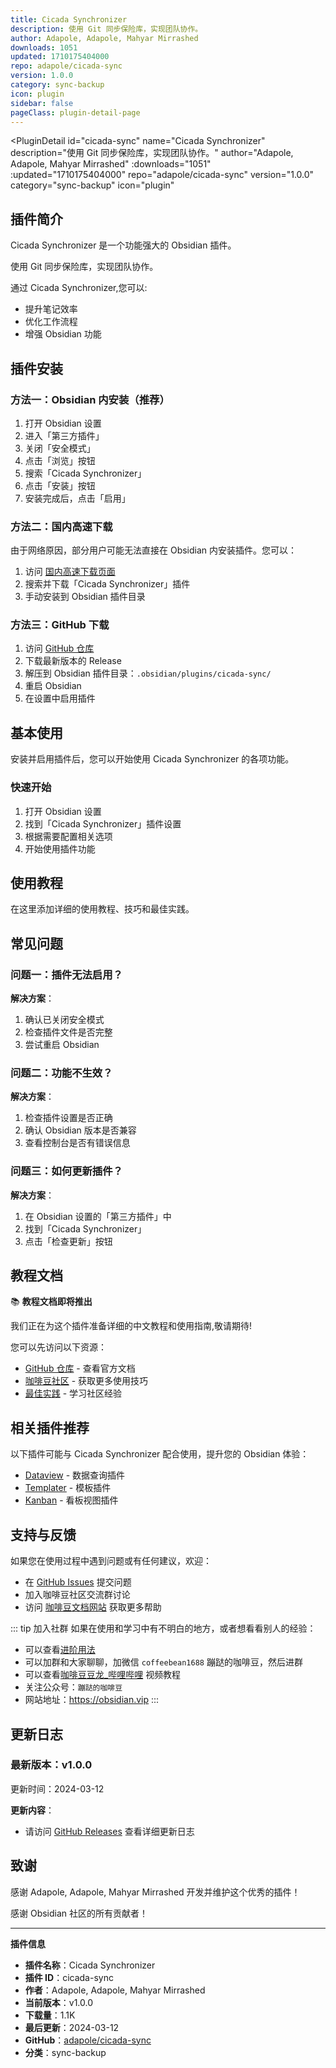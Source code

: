 ```yaml
---
title: Cicada Synchronizer
description: 使用 Git 同步保险库，实现团队协作。
author: Adapole, Adapole, Mahyar Mirrashed
downloads: 1051
updated: 1710175404000
repo: adapole/cicada-sync
version: 1.0.0
category: sync-backup
icon: plugin
sidebar: false
pageClass: plugin-detail-page
---
```


<PluginDetail
  id="cicada-sync"
  name="Cicada Synchronizer"
  description="使用 Git 同步保险库，实现团队协作。"
  author="Adapole, Adapole, Mahyar Mirrashed"
  :downloads="1051"
  :updated="1710175404000"
  repo="adapole/cicada-sync"
  version="1.0.0"
  category="sync-backup"
  icon="plugin"
>

<!-- AUTO_GENERATED_START -->
## 插件简介

Cicada Synchronizer 是一个功能强大的 Obsidian 插件。

使用 Git 同步保险库，实现团队协作。

通过 Cicada Synchronizer,您可以:

- 提升笔记效率
- 优化工作流程
- 增强 Obsidian 功能

<!-- AUTO_GENERATED_END -->

<!-- AUTO_GENERATED_START -->
## 插件安装

### 方法一：Obsidian 内安装（推荐）

1. 打开 Obsidian 设置
2. 进入「第三方插件」
3. 关闭「安全模式」
4. 点击「浏览」按钮
5. 搜索「Cicada Synchronizer」
6. 点击「安装」按钮
7. 安装完成后，点击「启用」

### 方法二：国内高速下载

由于网络原因，部分用户可能无法直接在 Obsidian 内安装插件。您可以：

1. 访问 [国内高速下载页面](/zh/documentation/obsidian-plugins-download.html)
2. 搜索并下载「Cicada Synchronizer」插件
3. 手动安装到 Obsidian 插件目录

### 方法三：GitHub 下载

1. 访问 [GitHub 仓库](https://github.com/adapole/cicada-sync)
2. 下载最新版本的 Release
3. 解压到 Obsidian 插件目录：`.obsidian/plugins/cicada-sync/`
4. 重启 Obsidian
5. 在设置中启用插件

## 基本使用

安装并启用插件后，您可以开始使用 Cicada Synchronizer 的各项功能。

### 快速开始

1. 打开 Obsidian 设置
2. 找到「Cicada Synchronizer」插件设置
3. 根据需要配置相关选项
4. 开始使用插件功能

<!-- AUTO_GENERATED_END -->

<!-- CUSTOM_CONTENT_START:tutorial -->
## 使用教程

在这里添加详细的使用教程、技巧和最佳实践。

<!-- CUSTOM_CONTENT_END:tutorial -->

<!-- SHARED_CONTENT_START -->
## 常见问题

### 问题一：插件无法启用？

**解决方案**：
1. 确认已关闭安全模式
2. 检查插件文件是否完整
3. 尝试重启 Obsidian

### 问题二：功能不生效？

**解决方案**：
1. 检查插件设置是否正确
2. 确认 Obsidian 版本是否兼容
3. 查看控制台是否有错误信息

### 问题三：如何更新插件？

**解决方案**：
1. 在 Obsidian 设置的「第三方插件」中
2. 找到「Cicada Synchronizer」
3. 点击「检查更新」按钮

## 教程文档

📚 **教程文档即将推出**

我们正在为这个插件准备详细的中文教程和使用指南,敬请期待!

您可以先访问以下资源：
- [GitHub 仓库](https://github.com/adapole/cicada-sync) - 查看官方文档
- [咖啡豆社区](/zh/bases/) - 获取更多使用技巧
- [最佳实践](/zh/best-practices/) - 学习社区经验

## 相关插件推荐

以下插件可能与 Cicada Synchronizer 配合使用，提升您的 Obsidian 体验：

- [Dataview](/zh/plugins/dataview.html) - 数据查询插件
- [Templater](/zh/plugins/templater-obsidian.html) - 模板插件
- [Kanban](/zh/plugins/obsidian-kanban.html) - 看板视图插件

## 支持与反馈

如果您在使用过程中遇到问题或有任何建议，欢迎：

- 在 [GitHub Issues](https://github.com/adapole/cicada-sync/issues) 提交问题
- 加入咖啡豆社区交流群讨论
- 访问 [咖啡豆文档网站](https://obsidian.vip) 获取更多帮助

::: tip 加入社群
如果在使用和学习中有不明白的地方，或者想看看别人的经验：
- 可以查看[进阶用法](/zh/advanced)
- 可以加群和大家聊聊，加微信 `coffeebean1688` 蹦跶的咖啡豆，然后进群
- 可以查看[咖啡豆豆龙_哔哩哔哩](https://space.bilibili.com/618777356) 视频教程
- 关注公众号：`蹦跶的咖啡豆`
- 网站地址：https://obsidian.vip
:::
<!-- SHARED_CONTENT_END -->

<!-- AUTO_GENERATED_START -->
## 更新日志

### 最新版本：v1.0.0

更新时间：2024-03-12

**更新内容**：
- 请访问 [GitHub Releases](https://github.com/adapole/cicada-sync/releases) 查看详细更新日志

## 致谢

感谢 Adapole, Adapole, Mahyar Mirrashed 开发并维护这个优秀的插件！

感谢 Obsidian 社区的所有贡献者！

---

**插件信息**
- **插件名称**：Cicada Synchronizer
- **插件 ID**：cicada-sync
- **作者**：Adapole, Adapole, Mahyar Mirrashed
- **当前版本**：v1.0.0
- **下载量**：1.1K
- **最后更新**：2024-03-12
- **GitHub**：[adapole/cicada-sync](https://github.com/adapole/cicada-sync)
- **分类**：sync-backup
<!-- AUTO_GENERATED_END -->

</PluginDetail>

